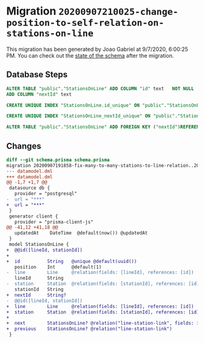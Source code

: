 # Migration `20200907210025-change-position-to-self-relation-on-stations-on-line`

This migration has been generated by Joao Gabriel at 9/7/2020, 6:00:25 PM.
You can check out the [state of the schema](./schema.prisma) after the migration.

## Database Steps

```sql
ALTER TABLE "public"."StationsOnLine" ADD COLUMN "id" text   NOT NULL ,
ADD COLUMN "nextId" text   

CREATE UNIQUE INDEX "StationsOnLine.id_unique" ON "public"."StationsOnLine"("id")

CREATE UNIQUE INDEX "StationsOnLine_nextId_unique" ON "public"."StationsOnLine"("nextId")

ALTER TABLE "public"."StationsOnLine" ADD FOREIGN KEY ("nextId")REFERENCES "public"."StationsOnLine"("id") ON DELETE SET NULL ON UPDATE CASCADE
```

## Changes

```diff
diff --git schema.prisma schema.prisma
migration 20200907191858-fix-many-to-many-stations-to-line-relation..20200907210025-change-position-to-self-relation-on-stations-on-line
--- datamodel.dml
+++ datamodel.dml
@@ -1,7 +1,7 @@
 datasource db {
   provider = "postgresql"
-  url = "***"
+  url = "***"
 }
 generator client {
   provider = "prisma-client-js"
@@ -41,12 +41,18 @@
   updatedAt    DateTime  @default(now()) @updatedAt
 }
 model StationsOnLine {
+  @@id([lineId, stationId])
+
+  id          String   @unique @default(uuid())
   position    Int      @default(1)
-  line        Line     @relation(fields: [lineId], references: [id])
   lineId      String
-  station     Station  @relation(fields: [stationId], references: [id])
   stationId   String
+  nextId      String?
-  @@id([lineId, stationId])
+  line        Line     @relation(fields: [lineId], references: [id])
+  station     Station  @relation(fields: [stationId], references: [id])
+
+  next        StationsOnLine? @relation("line-station-link", fields: [nextId], references: [id])
+  previous    StationsOnLine? @relation("line-station-link")
 }
```



